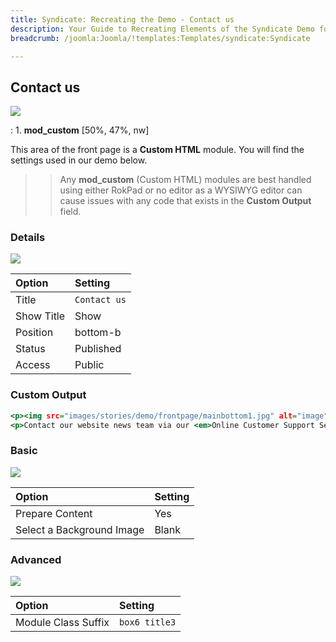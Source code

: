 ```yaml
---
title: Syndicate: Recreating the Demo - Contact us
description: Your Guide to Recreating Elements of the Syndicate Demo for Joomla
breadcrumb: /joomla:Joomla/!templates:Templates/syndicate:Syndicate

---
```


Contact us
-----

![][demo]

:   1. **mod_custom** [50%, 47%, nw]

This area of the front page is a **Custom HTML** module. You will find the settings used in our demo below.

>> Any **mod_custom** (Custom HTML) modules are best handled using either RokPad or no editor as a WYSIWYG editor can cause issues with any code that exists in the **Custom Output** field.

### Details

![][demo2]

| Option     | Setting             |
| :--------- | :------------------ |
| Title      | `Contact us`        |
| Show Title | Show                |
| Position   | bottom-b            |
| Status     | Published           |
| Access     | Public              |

### Custom Output

~~~ .html
<p><img src="images/stories/demo/frontpage/mainbottom1.jpg" alt="image" width="220" height="94"/></p>
<p>Contact our website news team via our <em>Online Customer Support Service</em>.</p>
~~~

### Basic

![][demo3]

| Option                    | Setting |  
| :------------------------ | :------ |  
| Prepare Content           | Yes     |  
| Select a Background Image | Blank   |

### Advanced

![][demo4]

| Option              | Setting       |
| :------------------ | :-------      |
| Module Class Suffix | `box6 title3` |

[demo]: assets/demo_5.jpeg
[demo2]: assets/demo_5a.jpeg
[demo3]: assets/demo_5b.jpeg
[demo4]: assets/demo_5c.jpeg
